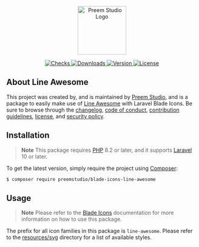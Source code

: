 <p align="center">
    <a href="https://preem.studio" target="_blank">
        <img src="https://raw.githubusercontent.com/PreemStudio/assets/main/logo-text.svg" width="128" alt="Preem Studio Logo" />
    </a>
</p>

<p align="center">
    <a href="https://github.com/PreemStudio/blade-icons-line-awesome/actions">
        <img src="https://badge.sh/github/check-runs/PreemStudio/blade-icons-line-awesome" alt="Checks" />
    </a>
    <a href="https://packagist.org/packages/preemstudio/blade-icons-line-awesome">
        <img src="https://badge.sh/packagist/downloads/PreemStudio/blade-icons-line-awesome" alt="Downloads" />
    </a>
    <a href="https://packagist.org/packages/preemstudio/blade-icons-line-awesome">
        <img src="https://badge.sh/packagist/version/PreemStudio/blade-icons-line-awesome" alt="Version" />
    </a>
    <a href="https://packagist.org/packages/preemstudio/blade-icons-line-awesome">
        <img src="https://badge.sh/packagist/license/PreemStudio/blade-icons-line-awesome" alt="License" />
    </a>
</p>

## About Line Awesome

This project was created by, and is maintained by [Preem Studio](https://github.com/PreemStudio), and is a package to easily make use of [Line Awesome](https://github.com/icons8/line-awesome) with Laravel Blade Icons. Be sure to browse through the [changelog](CHANGELOG.md), [code of conduct](.github/CODE_OF_CONDUCT.md), [contribution guidelines](.github/CONTRIBUTING.md), [license](LICENSE), and [security policy](.github/SECURITY.md).

## Installation

> **Note**
> This package requires [PHP](https://www.php.net/) 8.2 or later, and it supports [Laravel](https://laravel.com/) 10 or later.

To get the latest version, simply require the project using [Composer](https://getcomposer.org/):

```bash
$ composer require preemstudio/blade-icons-line-awesome
```

## Usage

> **Note**
> Please refer to the [Blade Icons](https://github.com/PreemStudio/blade-icons) documentation for more information on how to use this package.

The prefix for all icon families in this package is `line-awesome`. Please refer to the [resources/svg](/resources/svg) directory for a list of available styles.
